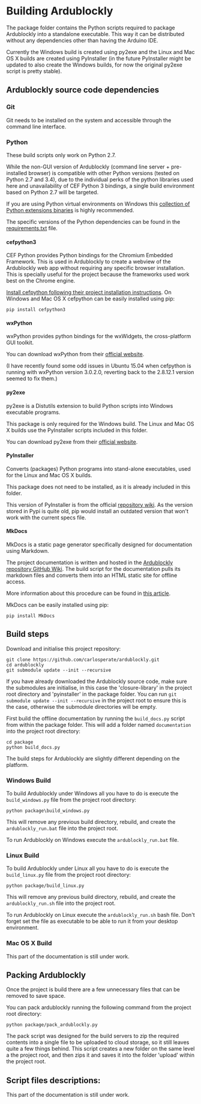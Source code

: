 # Building Ardublockly
The package folder contains the Python scripts required to package Ardublockly into a standalone executable. This way it can be distributed without any dependencies other than having the Arduino IDE.

Currently the Windows build is created using py2exe and the Linux and Mac OS X builds are created using PyInstaller (in the future PyInstaller might be updated to also create the Windows builds, for now the original py2exe script is pretty stable). 


## Ardublockly source code dependencies

### Git
Git needs to be installed on the system and accessible through the command line interface.


### Python 
These build scripts only work on Python 2.7.

While the non-GUI version of Ardublockly (command line server + pre-installed browser) is compatible with other Python versions (tested on Python 2.7 and 3.4), due to the individual perks of the python libraries used here and unavailability of CEF Python 3 bindings, a single build environment based on Python 2.7 will be targeted.

If you are using Python virtual environments on Windows this [collection of Python extensions binaries][2] is highly recommended.

The specific versions of the Python dependencies can be found in the [requirements.txt][3] file.

#### cefpython3
CEF Python provides Python bindings for the Chromium Embedded Framework. This is used in Ardublockly to create a webview of the Ardublockly web app without requiring any specific browser installation. This is specially useful for the project because the frameworks used work best on the Chrome engine.

[Install cefpython following their project installation instructions][5]. On Windows and Mac OS X cefpython can be easily installed using pip:

```
pip install cefpython3
```

#### wxPython
wxPython provides python bindings for the wxWidgets, the cross-platform GUI toolkit.

You can download wxPython from their [official website][4].

(I have recently found some odd issues in Ubuntu 15.04 when cefpython is running with wxPython version 3.0.2.0, reverting back to the 2.8.12.1 version seemed to fix them.)

#### py2exe
py2exe is a Distutils extension to build Python scripts into Windows executable programs. 

This package is only required for the Windows build. The Linux and Mac OS X builds use the PyInstaller scripts included in this folder.

You can download py2exe from their [official website][6].

#### PyInstaller
Converts (packages) Python programs into stand-alone executables, used for the Linux and Mac OS X builds.

This package does not need to be installed, as it is already included in this folder.

This version of PyInstaller is from the official [repository wiki][9]. As the version stored in Pypi is quite old, pip would install an outdated version that won't work with the current specs file.

#### MkDocs 
MkDocs is a static page generator specifically designed for documentation using Markdown.

The project documentation is written and hosted in the [Ardublockly repository GitHub Wiki][7]. The build script for the documentation pulls its markdown files and converts them into an HTML static site for offline access.

More information about this procedure can be found in [this article][8].

MkDocs can be easily installed using pip:

```
pip install MkDocs
```


## Build steps
Download and initialise this project repository:

```
git clone https://github.com/carlosperate/ardublockly.git
cd ardublockly
git submodule update --init --recursive
```

If you have already downloaded the Ardublockly source code, make sure the submodules are initialise, in this case the 'closure-library' in the project root directory and 'pyinstaller' in the package folder. You can run `git submodule update --init --recursive` in the project root to ensure this is the case, otherwise the submodule directories will be empty.

First build the offline documentation by running the `build_docs.py` script from within the package folder. This will add a folder named `documentation` into the project root directory:

```
cd package
python build_docs.py
```

The build steps for Ardublockly are slightly different depending on the platform.


### Windows Build
To build Ardublockly under Windows all you have to do is execute the `build_windows.py` file from the project root directory:

```
python package\build_windows.py
```

This will remove any previous build directory, rebuild, and create the `ardublockly_run.bat` file into the project root.

To run Ardublockly on Windows execute the `ardublockly_run.bat` file.


### Linux Build
To build Ardublockly under Linux all you have to do is execute the `build_linux.py` file from the project root directory:

```
python package/build_linux.py
```

This will remove any previous build directory, rebuild, and create the `ardublockly_run.sh` file into the project root.

To run Ardublockly on Linux execute the `ardublockly_run.sh` bash file. Don't forget set the file as executable to be able to run it from your desktop environment.


### Mac OS X Build
This part of the documentation is still under work.


## Packing Ardublockly
Once the project is build there are a few unnecessary files that can be removed to save space.

You can pack ardublockly running the following command from the project root directory:

```
python package/pack_ardublockly.py
```

The pack script was designed for the build servers to zip the required contents into a single file to be uploaded to cloud storage, so it still leaves quite a few things behind. This script creates a new folder on the same level a the project root, and then zips it and saves it into the folder 'upload' within the project root.


## Script files descriptions:
This part of the documentation is still under work.

[1]: https://github.com/carlosperate/ardublockly/releases/
[2]: http://www.lfd.uci.edu/~gohlke/pythonlibs/
[3]: requirements.txt
[4]: http://www.wxpython.org/download.php
[5]: https://code.google.com/p/cefpython/
[6]: http://www.py2exe.org/
[7]: https://github.com/carlosperate/ardublockly/wiki
[8]: http://www.embeddedlog.com/static-docs-from-github-wiki.html
[9]: https://github.com/pyinstaller/pyinstaller/wiki
[10]: http://ardublockly-builds.s3-website-us-west-2.amazonaws.com/index.html
[11]: http://ardublockly-builds.s3-website-us-west-2.amazonaws.com/index.html?prefix=linux/
[12]: http://ardublockly-builds.s3-website-us-west-2.amazonaws.com/index.html?prefix=windows/
[13]: http://ardublockly-builds.s3-website-us-west-2.amazonaws.com/index.html?prefix=mac/
